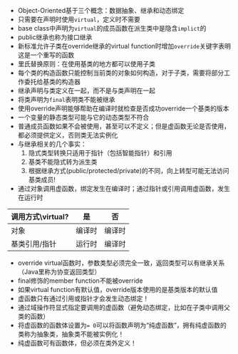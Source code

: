 * Object-Oriented基于三个概念：数据抽象、继承和动态绑定
* 只需要在声明时使用`virtual`，定义时不需要
* base class中声明为`virtual`的成员函数在派生类中是隐含`implict`的
* public继承也称为接口继承
* 新标准允许子类在override继承的virtual function时增加`override`关键字表明这是一个重写的函数
* 里氏替换原则：在使用基类的地方都可以使用子类
* 每个类的构造函数只能控制当前类的对象如何构造，对于子类，需要将部分工作委托给基类的构造器
* 继承声明与类定义在一起，而不是与类声明在一起
* 将类声明为`final`表明类不能被继承
* 使用override声明能够帮助在编译时就检查是否成功override一个基类的版本
* 一个变量的静态类型可能与它的动态类型不符合
* 普通成员函数如果不会被使用，甚至可以不定义；但是虚函数无论是否使用，都必须提供定义，否则类无法实例化
* 与继承相关的几个事实：
    1. 隐式类型转换只适用于指针（包括智能指针）和引用
    2. 基类不能隐式转为派生类
    3. 根据继承方式(public/protected/private)的不同，向上转型可能无法访问基类成员!
* 通过对象调用虚函数，绑定发生在编译时；通过指针或引用调用虚函数，发生在运行时

|调用方式\virtual?|是|否|
|---|---|---|
|对象|编译时|编译时|
|基类引用/指针|运行时|编译时|

* override virtual函数时，参数类型必须完全一致，返回类型可以有继承关系（Java里称为协变返回类型）
* final修饰的member function不能被override
* 如果virtual function有默认值，override版本使用的是基类版本的默认值
* 虚函数只有通过引用或指针才会发生动态绑定！
* 通过域操作符显式指定要调用的虚函数（避免动态绑定，比如在子类中调用父类的函数）
* 将虚函数的函数体设置为`= 0`可以将函数声明为“纯虚函数”，拥有纯虚函数的类称为抽象类，抽象类不能被实例化！
* 纯虚函数可有函数体，但必须在类外定义！
